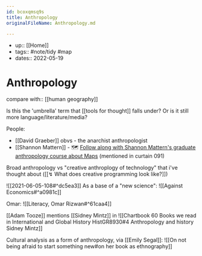 ```yaml
---
id: bcoxqmsq9s
title: Anthropology
originalFileName: Anthropology.md

---
```


* up:: [[Home]]
* tags:: #note/tidy #map
* dates:: 2022-05-19

# Anthropology

compare with:: [[human geography]]

Is this the 'umbrella' term that [[tools for thought]] falls under? Or is it still more language/literature/media?

People:

* [[David Graeber]] obvs - the anarchist anthropologist
* [[Shannon Mattern]] - 🗺️ [Follow along with Shannon Mattern's graduate anthropology course about Maps](https://mappingthefield.wordsinspace.net/2021/portfolio/week-2-tuesday-january-26-cartographic-epistemologies/) (mentioned in curtain 091)

Broad anthropology vs "creative anthroplogy of technology" that i've thought about ([[↯ What does creative programming look like?]])

![[2021-06-05-108#^dc5ea3]]
As a base of a "new science":
![[Against Economics#^a0981c]]

Omar:
![[Literacy, Omar Rizwan#^61caa4]]

[[Adam Tooze]] mentions [[Sidney Mintz]] in ![[Chartbook 60  Books we read in International and Global History HistGR8930#4 Anthropology and history Sidney Mintz]]

Cultural analysis as a form of anthropology, via [[Emily Segal]]:
![[On not being afraid to start something new#on her book as ethnography]]
